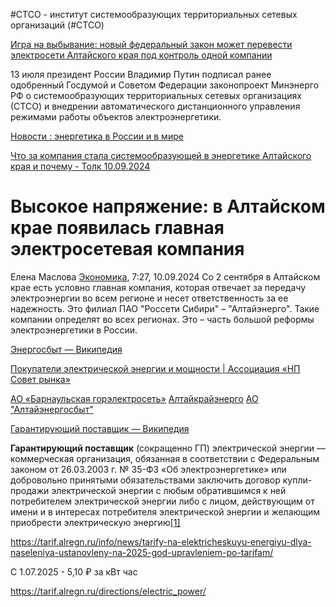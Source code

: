 #СТСО - институт системообразующих территориальных сетевых организаций (#СТСО)

[Игра на выбывание: новый федеральный закон может перевести электросети Алтайского края под контроль одной компании](https://www.bankfax.ru/povestka/158662/)

13 июля президент России Владимир Путин подписал ранее одобренный Госдумой и Советом Федерации законопроект Минэнерго РФ о системообразующих территориальных сетевых организациях (СТСО) и внедрении автоматического дистанционного управления режимами работы объектов электроэнергетики.

[Новости : энергетика в России и в мире](https://peretok.ru/news/)

[Что за компания стала системообразующей в энергетике Алтайского края и почему - Толк 10.09.2024](https://tolknews.ru/ekonomika/176029-chto-za-kompaniya-stala-sistemoobrazuyushchey-v-energetike-altayskogo-kraya-i-pochemu?ysclid=m5xcekmead212332872)

# Высокое напряжение: в Алтайском крае появилась главная электросетевая компания

Елена Маслова [Экономика](https://tolknews.ru/ekonomika), 7:27, 10.09.2024
Со 2 сентября в Алтайском крае есть условно главная компания, которая отвечает за передачу электроэнергии во всем регионе и несет ответственность за ее надежность. Это филиал ПАО "Россети Сибири" – "Алтайэнерго". Такие компании определят во всех регионах. Это – часть большой реформы электроэнергетики в России.

[Энергосбыт — Википедия](https://ru.wikipedia.org/wiki/%D0%AD%D0%BD%D0%B5%D1%80%D0%B3%D0%BE%D1%81%D0%B1%D1%8B%D1%82)

[Покупатели электрической энергии и мощности | Ассоциация «НП Совет рынка»](https://www.np-sr.ru/ru/registers/marketsubject/energycustomers/guaranteeingsuppliers/index.htm)

[АО «Барнаульская горэлектросеть»](https://bges.ru/)
[Алтайкрайэнерго](https://altke.ru/)
[АО "Алтайэнергосбыт"](https://altaiensb.ru/)

[Гарантирующий поставщик — Википедия](https://ru.wikipedia.org/wiki/%D0%93%D0%B0%D1%80%D0%B0%D0%BD%D1%82%D0%B8%D1%80%D1%83%D1%8E%D1%89%D0%B8%D0%B9_%D0%BF%D0%BE%D1%81%D1%82%D0%B0%D0%B2%D1%89%D0%B8%D0%BA)

**Гарантирующий поставщик** (сокращенно ГП) электрической энергии — коммерческая организация, обязанная в соответствии с Федеральным законом от 26.03.2003 г. № 35-ФЗ «Об электроэнергетике» или добровольно принятыми обязательствами заключить договор купли-продажи электрической энергии с любым обратившимся к ней потребителем электрической энергии либо с лицом, действующим от имени и в интересах потребителя электрической энергии и желающим приобрести электрическую энергию[[1]](https://ru.wikipedia.org/wiki/%D0%93%D0%B0%D1%80%D0%B0%D0%BD%D1%82%D0%B8%D1%80%D1%83%D1%8E%D1%89%D0%B8%D0%B9_%D0%BF%D0%BE%D1%81%D1%82%D0%B0%D0%B2%D1%89%D0%B8%D0%BA#cite_note-zakon-1)

https://tarif.alregn.ru/info/news/tarify-na-elektricheskuyu-energiyu-dlya-naseleniya-ustanovleny-na-2025-god-upravleniem-po-tarifam/

С 1.07.2025 - 5,10 ₽ за кВт час

https://tarif.alregn.ru/directions/electric_power/

